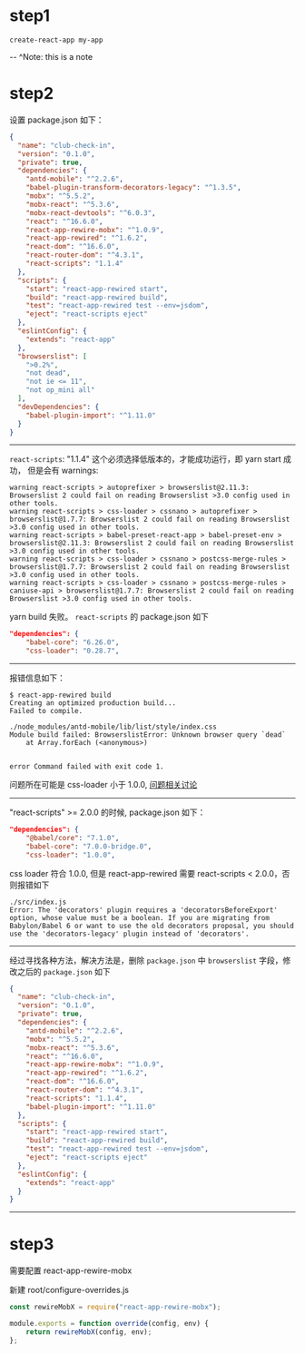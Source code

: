 # step1

```shell
create-react-app my-app
```
--
^Note: this is a note

# step2
设置 package.json 如下：

```json
{
  "name": "club-check-in",
  "version": "0.1.0",
  "private": true,
  "dependencies": {
    "antd-mobile": "^2.2.6",
    "babel-plugin-transform-decorators-legacy": "^1.3.5",
    "mobx": "^5.5.2",
    "mobx-react": "^5.3.6",
    "mobx-react-devtools": "^6.0.3",
    "react": "^16.6.0",
    "react-app-rewire-mobx": "^1.0.9",
    "react-app-rewired": "^1.6.2",
    "react-dom": "^16.6.0",
    "react-router-dom": "^4.3.1",
    "react-scripts": "1.1.4"
  },
  "scripts": {
    "start": "react-app-rewired start",
    "build": "react-app-rewired build",
    "test": "react-app-rewired test --env=jsdom",
    "eject": "react-scripts eject"
  },
  "eslintConfig": {
    "extends": "react-app"
  },
  "browserslist": [
    ">0.2%",
    "not dead",
    "not ie <= 11",
    "not op_mini all"
  ],
  "devDependencies": {
    "babel-plugin-import": "^1.11.0"
  }
}
```
---

`react-scripts`: "1.1.4" 这个必须选择低版本的，才能成功运行，即 yarn start 成功，
但是会有 warnings:

```shell
warning react-scripts > autoprefixer > browserslist@2.11.3: Browserslist 2 could fail on reading Browserslist >3.0 config used in other tools.
warning react-scripts > css-loader > cssnano > autoprefixer > browserslist@1.7.7: Browserslist 2 could fail on reading Browserslist >3.0 config used in other tools.
warning react-scripts > babel-preset-react-app > babel-preset-env > browserslist@2.11.3: Browserslist 2 could fail on reading Browserslist >3.0 config used in other tools.
warning react-scripts > css-loader > cssnano > postcss-merge-rules > browserslist@1.7.7: Browserslist 2 could fail on reading Browserslist >3.0 config used in other tools.
warning react-scripts > css-loader > cssnano > postcss-merge-rules > caniuse-api > browserslist@1.7.7: Browserslist 2 could fail on reading Browserslist >3.0 config used in other tools.
```
 yarn build 失败。
`react-scripts` 的 package.json 如下

```json
"dependencies": {
    "babel-core": "6.26.0",
    "css-loader": "0.28.7",
```
---

报错信息如下：

```shell
$ react-app-rewired build
Creating an optimized production build...
Failed to compile.

./node_modules/antd-mobile/lib/list/style/index.css
Module build failed: BrowserslistError: Unknown browser query `dead`
    at Array.forEach (<anonymous>)


error Command failed with exit code 1.

```
问题所在可能是 css-loader 小于 1.0.0, [问题相关讨论](https://github.com/browserslist/browserslist/issues/266)

---

"react-scripts" >= 2.0.0 的时候, package.json 如下：

```json
"dependencies": {
    "@babel/core": "7.1.0",
    "babel-core": "7.0.0-bridge.0",
    "css-loader": "1.0.0",
```

css loader 符合 1.0.0, 但是 react-app-rewired 需要 react-scripts < 2.0.0，否则报错如下

```shell
./src/index.js
Error: The 'decorators' plugin requires a 'decoratorsBeforeExport' option, whose value must be a boolean. If you are migrating from Babylon/Babel 6 or want to use the old decorators proposal, you should use the 'decorators-legacy' plugin instead of 'decorators'.
```

---

经过寻找各种方法，解决方法是，删除 `package.json` 中 `browserslist` 字段，修改之后的 `package.json` 如下

```json
{
  "name": "club-check-in",
  "version": "0.1.0",
  "private": true,
  "dependencies": {
    "antd-mobile": "^2.2.6",
    "mobx": "^5.5.2",
    "mobx-react": "^5.3.6",
    "react": "^16.6.0",
    "react-app-rewire-mobx": "^1.0.9",
    "react-app-rewired": "^1.6.2",
    "react-dom": "^16.6.0",
    "react-router-dom": "^4.3.1",
    "react-scripts": "1.1.4",
    "babel-plugin-import": "^1.11.0"
  },
  "scripts": {
    "start": "react-app-rewired start",
    "build": "react-app-rewired build",
    "test": "react-app-rewired test --env=jsdom",
    "eject": "react-scripts eject"
  },
  "eslintConfig": {
    "extends": "react-app"
  }
}
```
---

# step3
需要配置 react-app-rewire-mobx

新建 root/configure-overrides.js

```javascript
const rewireMobX = require("react-app-rewire-mobx");

module.exports = function override(config, env) {
    return rewireMobX(config, env);
};

```
